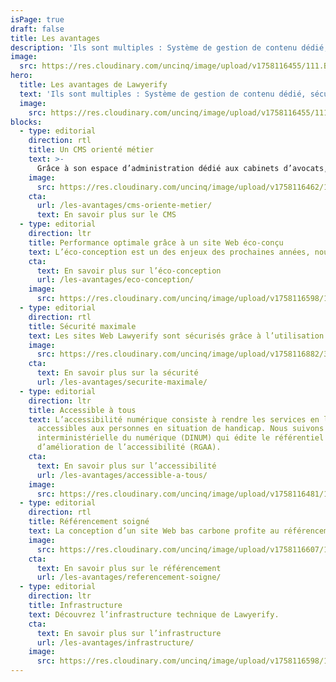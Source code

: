 ```yaml
---
isPage: true
draft: false
title: Les avantages
description: 'Ils sont multiples : Système de gestion de contenu dédié, sécurité maximale, site Web rapide, bien référencé, éco-conçu et accessible à tous.'
image:
  src: https://res.cloudinary.com/uncinq/image/upload/v1758116455/111.Business-plan_vozhtx.svg
hero:
  title: Les avantages de Lawyerify
  text: 'Ils sont multiples : Système de gestion de contenu dédié, sécurité maximale, site Web rapide, bien référencé, éco-conçu et accessible à tous.'
  image:
    src: https://res.cloudinary.com/uncinq/image/upload/v1758116455/111.Business-plan_vozhtx.svg
blocks:
  - type: editorial
    direction: rtl
    title: Un CMS orienté métier
    text: >-
      Grâce à son espace d’administration dédié aux cabinets d’avocats, la mise à jour de contenu est facilité.
    image:
      src: https://res.cloudinary.com/uncinq/image/upload/v1758116462/123.Website-builder_phc3b0.svg
    cta:
      url: /les-avantages/cms-oriente-metier/
      text: En savoir plus sur le CMS
  - type: editorial
    direction: ltr
    title: Performance optimale grâce à un site Web éco-conçu
    text: L’éco-conception est un des enjeux des prochaines années, nous vous expliquons pourquoi cette façon de concevoir permet d’avoir des sites Web performant et ultra-rapide.
    cta:
      text: En savoir plus sur l’éco-conception
      url: /les-avantages/eco-conception/
    image:
      src: https://res.cloudinary.com/uncinq/image/upload/v1758116598/179.Planet_kydicb.svg
  - type: editorial
    direction: rtl
    title: Sécurité maximale
    text: Les sites Web Lawyerify sont sécurisés grâce à l’utilisation de la technique Jamstack. Pas de langage serveur, ni de base de données.
    image:
      src: https://res.cloudinary.com/uncinq/image/upload/v1758116882/377.Account-Protection_beyewm.svg
    cta:
      text: En savoir plus sur la sécurité
      url: /les-avantages/securite-maximale/
  - type: editorial
    direction: ltr
    title: Accessible à tous
    text: L’accessibilité numérique consiste à rendre les services en ligne
      accessibles aux personnes en situation de handicap. Nous suivons la direction
      interministérielle du numérique (DINUM) qui édite le référentiel général
      d’amélioration de l’accessibilité (RGAA).
    cta:
      text: En savoir plus sur l’accessibilité
      url: /les-avantages/accessible-a-tous/
    image:
      src: https://res.cloudinary.com/uncinq/image/upload/v1758116481/150.Cubes_llpfto.svg
  - type: editorial
    direction: rtl
    title: Référencement soigné
    text: La conception d’un site Web bas carbone profite au référencement. Google favorise un site Web bien conçu et rapide.
    image:
      src: https://res.cloudinary.com/uncinq/image/upload/v1758116607/190.Not-Found_rgx45o.svg
    cta:
      text: En savoir plus sur le référencement
      url: /les-avantages/referencement-soigne/
  - type: editorial
    direction: ltr
    title: Infrastructure
    text: Découvrez l’infrastructure technique de Lawyerify.
    cta:
      text: En savoir plus sur l’infrastructure
      url: /les-avantages/infrastructure/
    image:
      src: https://res.cloudinary.com/uncinq/image/upload/v1758116598/181.Nodes_vgmgrr.svg
---
```

